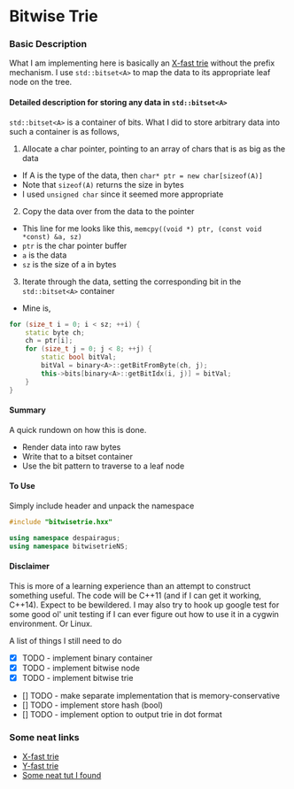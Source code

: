 # Bitwise Trie

### Basic Description

What I am implementing here is basically an [X-fast trie](https://en.wikipedia.org/wiki/X-fast_trie) without the prefix mechanism. I use `std::bitset<A>` to map the data to its appropriate leaf node on the tree.

#### Detailed description for storing any data in `std::bitset<A>`

`std::bitset<A>` is a container of bits. What I did to store arbitrary data into such a container is as follows,
1. Allocate a char pointer, pointing to an array of chars that is as big as the data
 * If A is the type of the data, then `char* ptr = new char[sizeof(A)]`
 * Note that `sizeof(A)` returns the size in bytes
 * I used `unsigned char` since it seemed more appropriate

2. Copy the data over from the data to the pointer
 * This line for me looks like this, `memcpy((void *) ptr, (const void *const) &a, sz)`
 * `ptr` is the char pointer buffer
 * `a` is the data
 * `sz` is the size of a in bytes

3. Iterate through the data, setting the corresponding bit in the `std::bitset<A>` container
 * Mine is,
```c++
for (size_t i = 0; i < sz; ++i) {
    static byte ch;
    ch = ptr[i];
    for (size_t j = 0; j < 8; ++j) {
        static bool bitVal;
        bitVal = binary<A>::getBitFromByte(ch, j);
        this->bits[binary<A>::getBitIdx(i, j)] = bitVal;
    }
}
```

#### Summary
A quick rundown on how this is done.

 * Render data into raw bytes
 * Write that to a bitset container
 * Use the bit pattern to traverse to a leaf node

#### To Use
 Simply include header and unpack the namespace
```c++
#include "bitwisetrie.hxx"

using namespace despairagus;
using namespace bitwisetrieNS;
```

#### Disclaimer
 This is more of a learning experience than an attempt to construct something useful. The code will be C++11 \(and if I can get it working, C++14\). Expect to be bewildered. I may also try to hook up google test for some good ol' unit testing if I can ever figure out how to use it in a cygwin environment. Or Linux.

A list of things I still need to do

 - [x] TODO - implement binary container
 - [x] TODO - implement bitwise node
 - [x] TODO - implement bitwise trie
 - [] TODO - make separate implementation that is memory-conservative
 - [] TODO - implement store hash (bool)
 - [] TODO - implement option to output trie in dot format

### Some neat links

 * [X-fast trie](https://en.wikipedia.org/wiki/X-fast_trie)
 * [Y-fast trie](https://en.wikipedia.org/wiki/Y-fast_trie)
 * [Some neat tut I found](http://www.mathcs.emory.edu/~cheung/Courses/323/Syllabus/Text/trie01.html)
